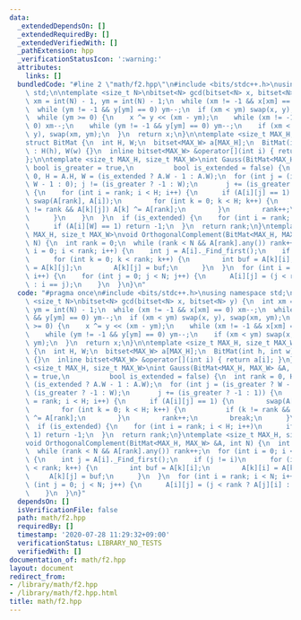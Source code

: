 ```yaml
---
data:
  _extendedDependsOn: []
  _extendedRequiredBy: []
  _extendedVerifiedWith: []
  _pathExtension: hpp
  _verificationStatusIcon: ':warning:'
  attributes:
    links: []
  bundledCode: "#line 2 \"math/f2.hpp\"\n#include <bits/stdc++.h>\nusing namespace\
    \ std;\n\ntemplate <size_t N>\nbitset<N> gcd(bitset<N> x, bitset<N> y) {\n  int\
    \ xm = int(N) - 1, ym = int(N) - 1;\n  while (xm != -1 && x[xm] == 0) xm--;\n\
    \  while (ym != -1 && y[ym] == 0) ym--;\n  if (xm < ym) swap(x, y), swap(xm, ym);\n\
    \  while (ym >= 0) {\n    x ^= y << (xm - ym);\n    while (xm != -1 && x[xm] ==\
    \ 0) xm--;\n    while (ym != -1 && y[ym] == 0) ym--;\n    if (xm < ym) swap(x,\
    \ y), swap(xm, ym);\n  }\n  return x;\n}\n\ntemplate <size_t MAX_H, size_t MAX_W>\n\
    struct BitMat {\n  int H, W;\n  bitset<MAX_W> a[MAX_H];\n  BitMat(int h, int w)\
    \ : H(h), W(w) {}\n  inline bitset<MAX_W> &operator[](int i) { return a[i]; }\n\
    };\n\ntemplate <size_t MAX_H, size_t MAX_W>\nint Gauss(BitMat<MAX_H, MAX_W> &A,\
    \ bool is_greater = true,\n          bool is_extended = false) {\n  int rank =\
    \ 0, H = A.H, W = (is_extended ? A.W - 1 : A.W);\n  for (int j = (is_greater ?\
    \ W - 1 : 0); j != (is_greater ? -1 : W);\n       j += (is_greater ? -1 : 1))\
    \ {\n    for (int i = rank; i < H; i++) {\n      if (A[i][j] == 1) {\n       \
    \ swap(A[rank], A[i]);\n        for (int k = 0; k < H; k++) {\n          if (k\
    \ != rank && A[k][j]) A[k] ^= A[rank];\n        }\n        rank++;\n        break;\n\
    \      }\n    }\n  }\n  if (is_extended) {\n    for (int i = rank; i < H; i++)\n\
    \      if (A[i][W] == 1) return -1;\n  }\n  return rank;\n}\ntemplate <size_t\
    \ MAX_H, size_t MAX_W>\nvoid OrthogonalComplement(BitMat<MAX_H, MAX_W> &A, int\
    \ N) {\n  int rank = 0;\n  while (rank < N && A[rank].any()) rank++;\n  for (int\
    \ i = 0; i < rank; i++) {\n    int j = A[i]._Find_first();\n    if (j != i)\n\
    \      for (int k = 0; k < rank; k++) {\n        int buf = A[k][i];\n        A[k][i]\
    \ = A[k][j];\n        A[k][j] = buf;\n      }\n  }\n  for (int i = rank; i < N;\
    \ i++) {\n    for (int j = 0; j < N; j++) {\n      A[i][j] = (j < rank ? A[j][i]\
    \ : i == j);\n    }\n  }\n}\n"
  code: "#pragma once\n#include <bits/stdc++.h>\nusing namespace std;\n\ntemplate\
    \ <size_t N>\nbitset<N> gcd(bitset<N> x, bitset<N> y) {\n  int xm = int(N) - 1,\
    \ ym = int(N) - 1;\n  while (xm != -1 && x[xm] == 0) xm--;\n  while (ym != -1\
    \ && y[ym] == 0) ym--;\n  if (xm < ym) swap(x, y), swap(xm, ym);\n  while (ym\
    \ >= 0) {\n    x ^= y << (xm - ym);\n    while (xm != -1 && x[xm] == 0) xm--;\n\
    \    while (ym != -1 && y[ym] == 0) ym--;\n    if (xm < ym) swap(x, y), swap(xm,\
    \ ym);\n  }\n  return x;\n}\n\ntemplate <size_t MAX_H, size_t MAX_W>\nstruct BitMat\
    \ {\n  int H, W;\n  bitset<MAX_W> a[MAX_H];\n  BitMat(int h, int w) : H(h), W(w)\
    \ {}\n  inline bitset<MAX_W> &operator[](int i) { return a[i]; }\n};\n\ntemplate\
    \ <size_t MAX_H, size_t MAX_W>\nint Gauss(BitMat<MAX_H, MAX_W> &A, bool is_greater\
    \ = true,\n          bool is_extended = false) {\n  int rank = 0, H = A.H, W =\
    \ (is_extended ? A.W - 1 : A.W);\n  for (int j = (is_greater ? W - 1 : 0); j !=\
    \ (is_greater ? -1 : W);\n       j += (is_greater ? -1 : 1)) {\n    for (int i\
    \ = rank; i < H; i++) {\n      if (A[i][j] == 1) {\n        swap(A[rank], A[i]);\n\
    \        for (int k = 0; k < H; k++) {\n          if (k != rank && A[k][j]) A[k]\
    \ ^= A[rank];\n        }\n        rank++;\n        break;\n      }\n    }\n  }\n\
    \  if (is_extended) {\n    for (int i = rank; i < H; i++)\n      if (A[i][W] ==\
    \ 1) return -1;\n  }\n  return rank;\n}\ntemplate <size_t MAX_H, size_t MAX_W>\n\
    void OrthogonalComplement(BitMat<MAX_H, MAX_W> &A, int N) {\n  int rank = 0;\n\
    \  while (rank < N && A[rank].any()) rank++;\n  for (int i = 0; i < rank; i++)\
    \ {\n    int j = A[i]._Find_first();\n    if (j != i)\n      for (int k = 0; k\
    \ < rank; k++) {\n        int buf = A[k][i];\n        A[k][i] = A[k][j];\n   \
    \     A[k][j] = buf;\n      }\n  }\n  for (int i = rank; i < N; i++) {\n    for\
    \ (int j = 0; j < N; j++) {\n      A[i][j] = (j < rank ? A[j][i] : i == j);\n\
    \    }\n  }\n}"
  dependsOn: []
  isVerificationFile: false
  path: math/f2.hpp
  requiredBy: []
  timestamp: '2020-07-28 11:29:32+09:00'
  verificationStatus: LIBRARY_NO_TESTS
  verifiedWith: []
documentation_of: math/f2.hpp
layout: document
redirect_from:
- /library/math/f2.hpp
- /library/math/f2.hpp.html
title: math/f2.hpp
---
```


